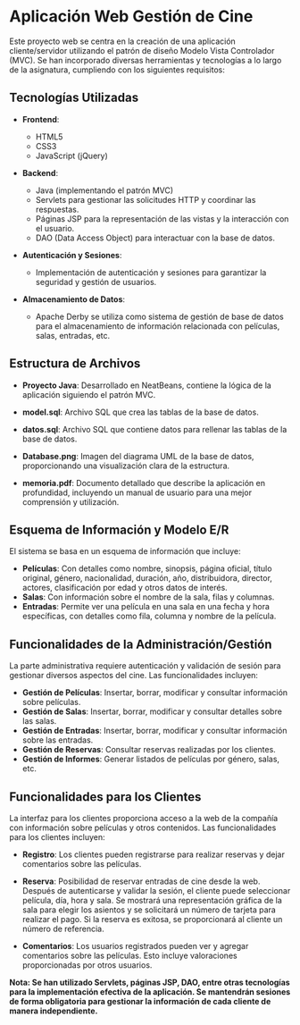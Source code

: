 # Aplicación Web Gestión de Cine

Este proyecto web se centra en la creación de una aplicación cliente/servidor utilizando el patrón de diseño Modelo Vista Controlador (MVC). Se han incorporado diversas herramientas y tecnologías a lo largo de la asignatura, cumpliendo con los siguientes requisitos:

## Tecnologías Utilizadas

- **Frontend**:
  - HTML5
  - CSS3
  - JavaScript (jQuery)

- **Backend**:
  - Java (implementando el patrón MVC)
  - Servlets para gestionar las solicitudes HTTP y coordinar las respuestas.
  - Páginas JSP para la representación de las vistas y la interacción con el usuario.
  - DAO (Data Access Object) para interactuar con la base de datos.

- **Autenticación y Sesiones**:
  - Implementación de autenticación y sesiones para garantizar la seguridad y gestión de usuarios.

- **Almacenamiento de Datos**:
  - Apache Derby se utiliza como sistema de gestión de base de datos para el almacenamiento de información relacionada con películas, salas, entradas, etc.

## Estructura de Archivos

- **Proyecto Java**: Desarrollado en NeatBeans, contiene la lógica de la aplicación siguiendo el patrón MVC.

- **model.sql**: Archivo SQL que crea las tablas de la base de datos.

- **datos.sql**: Archivo SQL que contiene datos para rellenar las tablas de la base de datos.

- **Database.png**: Imagen del diagrama UML de la base de datos, proporcionando una visualización clara de la estructura.

- **memoria.pdf**: Documento detallado que describe la aplicación en profundidad, incluyendo un manual de usuario para una mejor comprensión y utilización.

## Esquema de Información y Modelo E/R

El sistema se basa en un esquema de información que incluye:
- **Películas**: Con detalles como nombre, sinopsis, página oficial, título original, género, nacionalidad, duración, año, distribuidora, director, actores, clasificación por edad y otros datos de interés.
- **Salas**: Con información sobre el nombre de la sala, filas y columnas.
- **Entradas**: Permite ver una película en una sala en una fecha y hora específicas, con detalles como fila, columna y nombre de la película.

## Funcionalidades de la Administración/Gestión

La parte administrativa requiere autenticación y validación de sesión para gestionar diversos aspectos del cine. Las funcionalidades incluyen:

- **Gestión de Películas**: Insertar, borrar, modificar y consultar información sobre películas.
- **Gestión de Salas**: Insertar, borrar, modificar y consultar detalles sobre las salas.
- **Gestión de Entradas**: Insertar, borrar, modificar y consultar información sobre las entradas.
- **Gestión de Reservas**: Consultar reservas realizadas por los clientes.
- **Gestión de Informes**: Generar listados de películas por género, salas, etc.

## Funcionalidades para los Clientes

La interfaz para los clientes proporciona acceso a la web de la compañía con información sobre películas y otros contenidos. Las funcionalidades para los clientes incluyen:

- **Registro**: Los clientes pueden registrarse para realizar reservas y dejar comentarios sobre las películas.
  
- **Reserva**: Posibilidad de reservar entradas de cine desde la web. Después de autenticarse y validar la sesión, el cliente puede seleccionar película, día, hora y sala. Se mostrará una representación gráfica de la sala para elegir los asientos y se solicitará un número de tarjeta para realizar el pago. Si la reserva es exitosa, se proporcionará al cliente un número de referencia.

- **Comentarios**: Los usuarios registrados pueden ver y agregar comentarios sobre las películas. Esto incluye valoraciones proporcionadas por otros usuarios.

**Nota: Se han utilizado Servlets, páginas JSP, DAO, entre otras tecnologías para la implementación efectiva de la aplicación. Se mantendrán sesiones de forma obligatoria para gestionar la información de cada cliente de manera independiente.**

 
